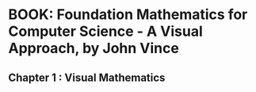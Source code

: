 # BOOK: Foundation Mathematics for Computer Science - A Visual Approach,  by John Vince

## Chapter 1 : Visual Mathematics
